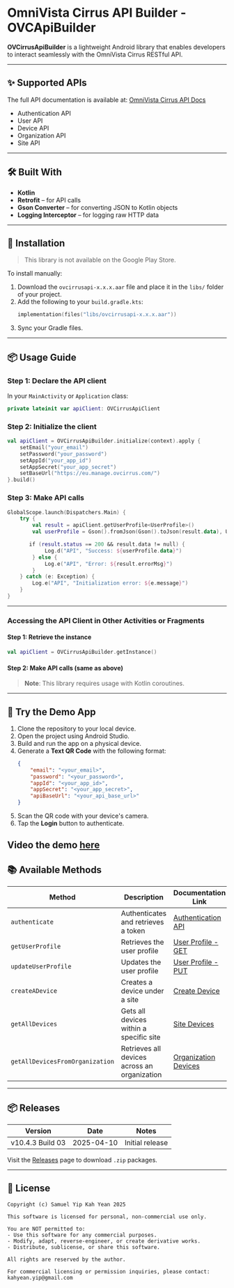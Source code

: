
# OmniVista Cirrus API Builder - **OVCApiBuilder**

**OVCirrusApiBuilder** is a lightweight Android library that enables developers to interact seamlessly with the OmniVista Cirrus RESTful API.

---

## ✨ Supported APIs

The full API documentation is available at: [OmniVista Cirrus API Docs](https://eu.manage.ovcirrus.com/apidoc/apidoc.html)

- Authentication API
- User API
- Device API
- Organization API
- Site API

---

## 🛠️ Built With

- **Kotlin**
- **Retrofit** – for API calls
- **Gson Converter** – for converting JSON to Kotlin objects
- **Logging Interceptor** – for logging raw HTTP data

---

## 🚀 Installation

> This library is not available on the Google Play Store.

To install manually:

1. Download the `ovcirrusapi-x.x.x.aar` file and place it in the `libs/` folder of your project.
2. Add the following to your `build.gradle.kts`:
   ```kotlin
   implementation(files("libs/ovcirrusapi-x.x.x.aar"))
   ```
3. Sync your Gradle files.

---

## 📦 Usage Guide

### Step 1: Declare the API client

In your `MainActivity` or `Application` class:

```kotlin
private lateinit var apiClient: OVCirrusApiClient
```

### Step 2: Initialize the client

```kotlin
val apiClient = OVCirrusApiBuilder.initialize(context).apply {
    setEmail("your_email")
    setPassword("your_password")
    setAppId("your_app_id")
    setAppSecret("your_app_secret")
    setBaseUrl("https://eu.manage.ovcirrus.com/")
}.build()
```

### Step 3: Make API calls

```kotlin
GlobalScope.launch(Dispatchers.Main) {
    try {
        val result = apiClient.getUserProfile<UserProfile>()
        val userProfile = Gson().fromJson(Gson().toJson(result.data), UserProfile::class.java)

       if (result.status == 200 && result.data != null) {
            Log.d("API", "Success: ${userProfile.data}")
        } else {
            Log.e("API", "Error: ${result.errorMsg}")
        }
    } catch (e: Exception) {
        Log.e("API", "Initialization error: ${e.message}")
    }
}
```

---

### Accessing the API Client in Other Activities or Fragments

#### Step 1: Retrieve the instance

```kotlin
val apiClient = OVCirrusApiBuilder.getInstance()
```

#### Step 2: Make API calls (same as above)

> **Note**: This library requires usage with Kotlin coroutines.

---

## 🧪 Try the Demo App

1. Clone the repository to your local device.
2. Open the project using Android Studio.
3. Build and run the app on a physical device.
4. Generate a **Text QR Code** with the following format:
   ```json
   {
       "email": "<your_email>",
       "password": "<your_password>",
       "appId": "<your_app_id>",
       "appSecret": "<your_app_secret>",
       "apiBaseUrl": "<your_api_base_url>"
   }
   ```
5. Scan the QR code with your device's camera.
6. Tap the **Login** button to authenticate.

Video the demo [here](https://www.youtube.com/shorts/Fq7wqiczGAw)
---

## 📚 Available Methods

| Method                        | Description                                      | Documentation Link                                                                                                                                      |
|------------------------------|--------------------------------------------------|---------------------------------------------------------------------------------------------------------------------------------------------------------|
| `authenticate`               | Authenticates and retrieves a token              | [Authentication API](https://docs.ovcirrus.com/ov/authentication-api)                                                                                   |
| `getUserProfile`             | Retrieves the user profile                       | [User Profile - GET](https://eu.manage.ovcirrus.com/apidoc/apidoc.html#tag/User/paths/~1ov~1v1~1user~1profile/get)                                      |
| `updateUserProfile`          | Updates the user profile                         | [User Profile - PUT](https://eu.manage.ovcirrus.com/apidoc/apidoc.html#tag/User/paths/~1ov~1v1~1user~1profile/put)                                      |
| `createADevice`              | Creates a device under a site                    | [Create Device](https://eu.manage.ovcirrus.com/apidoc/apidoc.html#tag/Device/paths/~1ov~1v1~1organizations~1%7BorgId%7D~1sites~1%7BsiteId%7D~1devices/post) |
| `getAllDevices`              | Gets all devices within a specific site          | [Site Devices](https://eu.manage.ovcirrus.com/apidoc/apidoc.html#tag/Device/paths/~1ov~1v1~1organizations~1%7BorgId%7D~1sites~1%7BsiteId%7D~1devices/get) |
| `getAllDevicesFromOrganization` | Retrieves all devices across an organization   | [Organization Devices](https://eu.manage.ovcirrus.com/apidoc/apidoc.html#tag/Device/paths/~1ov~1v1~1organizations~1%7BorgId%7D~1sites~1devices/get)        |

---

## 📦 Releases

| Version          | Date       | Notes           |
|------------------|------------|-----------------|
| v10.4.3 Build 03 | 2025-04-10 | Initial release |

Visit the [Releases](https://github.com/Samuelyip74/OVCirrusApiBuilder/releases/tag/10.4.3) page to download `.zip` packages.

---

## 📄 License

```
Copyright (c) Samuel Yip Kah Yean 2025

This software is licensed for personal, non-commercial use only.

You are NOT permitted to:
- Use this software for any commercial purposes.
- Modify, adapt, reverse-engineer, or create derivative works.
- Distribute, sublicense, or share this software.

All rights are reserved by the author.

For commercial licensing or permission inquiries, please contact:
kahyean.yip@gmail.com
```


